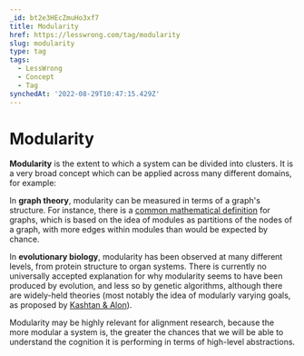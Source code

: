 ```yaml
---
_id: bt2e3HEcZmuHo3xf7
title: Modularity
href: https://lesswrong.com/tag/modularity
slug: modularity
type: tag
tags:
  - LessWrong
  - Concept
  - Tag
synchedAt: '2022-08-29T10:47:15.429Z'
---
```

# Modularity

**Modularity** is the extent to which a system can be divided into clusters. It is a very broad concept which can be applied across many different domains, for example:

In **graph theory**, modularity can be measured in terms of a graph's structure. For instance, there is a [common mathematical definition](https://en.wikipedia.org/wiki/Modularity_(networks)) for graphs, which is based on the idea of modules as partitions of the nodes of a graph, with more edges within modules than would be expected by chance.

In **evolutionary biology**, modularity has been observed at many different levels, from protein structure to organ systems. There is currently no universally accepted explanation for why modularity seems to have been produced by evolution, and less so by genetic algorithms, although there are widely-held theories (most notably the idea of modularly varying goals, as proposed by [Kashtan & Alon](https://www.pnas.org/doi/10.1073/pnas.0503610102)).

Modularity may be highly relevant for alignment research, because the more modular a system is, the greater the chances that we will be able to understand the cognition it is performing in terms of high-level abstractions.